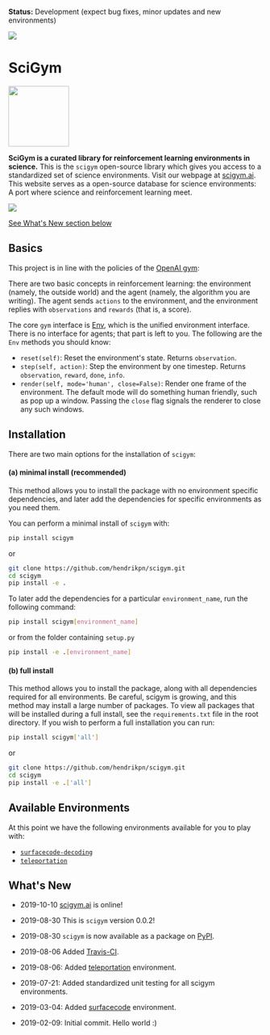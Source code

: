 **Status:** Development (expect bug fixes, minor updates and new
environments)

<a href="https://unitary.fund/">
    <img src="https://img.shields.io/badge/Supported%20By-UNITARY%20FUND-brightgreen.svg?style=for-the-badge"
    />
</a>

# SciGym

<a href="https://www.scigym.net">
    <img src="https://raw.githubusercontent.com/HendrikPN/scigym/master/assets/scigym-logo.png" width="120px" align="bottom"
    />
</a>

**SciGym is a curated library for reinforcement learning environments in science.**
This is the `scigym` open-source library which gives you access to a standardized set of science environments.
Visit our webpage at [scigym.ai]. This website serves as a open-source database for science environments: A port where science and reinforcement learning meet.

<a href="https://travis-ci.org/HendrikPN/scigym">
    <img src="https://travis-ci.org/HendrikPN/scigym.svg?branch=master" align="bottom"
    />
</a>

[See What's New section below](#whats-new)

## Basics

This project is in line with the policies of the [OpenAI gym]:

There are two basic concepts in reinforcement learning: the environment
(namely, the outside world) and the agent (namely, the algorithm you are
writing). The agent sends `actions` to the environment, and
the environment replies with `observations` and
`rewards` (that is, a score).

The core `gym` interface is [Env], which is the unified
environment interface. There is no interface for agents; that part is
left to you. The following are the `Env` methods you should know:

* `reset(self)`: Reset the environment's state. Returns `observation`.
* `step(self, action)`: Step the environment by one timestep. Returns `observation`, `reward`, `done`, `info`.
* `render(self, mode='human', close=False)`: Render one frame of the environment. The default mode will do something human friendly, such as pop up a window. Passing the `close` flag signals the renderer to close any such windows.

## Installation

There are two main options for the installation of `scigym`:

#### (a) minimal install (recommended)

This method allows you to install the package with no environment specific dependencies, and later add the dependencies for specific environments as you need them.

You can perform a minimal install of `scigym` with:

  ```sh
  pip install scigym
  ```
or
  ```sh
  git clone https://github.com/hendrikpn/scigym.git
  cd scigym
  pip install -e .
  ```

To later add the dependencies for a particular `environment_name`, run the following command:

  ```sh
  pip install scigym[environment_name]
  ```
or from the folder containing `setup.py`
  ```sh
  pip install -e .[environment_name]
  ```

#### (b) full install

This method allows you to install the package, along with all dependencies required for all environments. Be careful, scigym is growing, and this method may install a large number of packages. To view all packages that will be installed during a full install, see the `requirements.txt` file in the root directory. If you wish to perform a full installation you can run:

  ```sh
  pip install scigym['all']
  ```
or
  ```sh
  git clone https://github.com/hendrikpn/scigym.git
  cd scigym
  pip install -e .['all']
  ```

## Available Environments

At this point we have the following environments available for you to play with:

- [`surfacecode-decoding`](https://github.com/HendrikPN/scigym/tree/master/scigym/envs/quantum_physics/quantum_computing/surfacecode_decoding)
- [`teleportation`](https://github.com/HendrikPN/scigym/tree/master/scigym/envs/quantum_physics/quantum_computing/teleportation)

## What's New

- 2019-10-10 [scigym.ai] is online!
- 2019-08-30 This is `scigym` version 0.0.2!
- 2019-08-30 `scigym` is now available as a package on [PyPI](https://pypi.org/project/scigym/).
- 2019-08-06 Added [Travis-CI](https://travis-ci.org/HendrikPN/scigym).
- 2019-08-06: Added [teleportation](https://github.com/HendrikPN/scigym/tree/master/scigym/envs/quantum_physics/quantum_computing/teleportation) environment.
- 2019-07-21: Added standardized unit testing for all scigym environments.
- 2019-03-04: Added <a href="https://github.com/R-Sweke/gym-surfacecode">surfacecode</a> environment.
- 2019-02-09: Initial commit. Hello world :)

  [image]: https://img.shields.io/badge/Supported%20By-UNITARY%20FUND-brightgreen.svg?style=for-the-badge
  [OpenAI gym]: https://github.com/openai/gym
  [scigym.ai]: https://www.scigym.net
  [Env]: https://github.com/openai/gym/blob/master/gym/core.py
